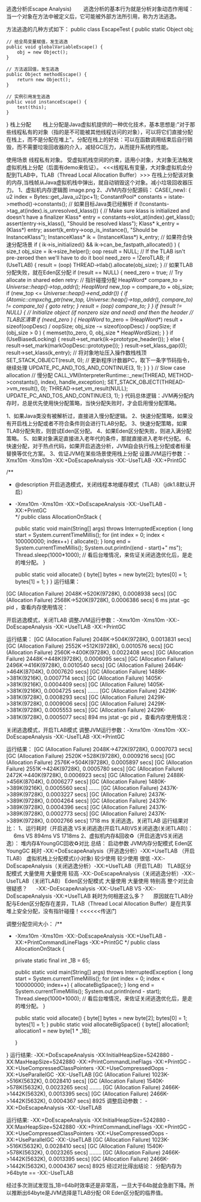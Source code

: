 逃逸分析(Escape Analysis)
       逃逸分析的基本行为就是分析对象动态作用域：当一个对象在方法中被定义后，它可能被外部方法所引用，称为方法逃逸。

方法逃逸的几种方式如下：
public class EscapeTest {
    public static Object obj;

    // 给全局变量赋值，发生逃逸
    public void globalVariableEscape() {  
        obj = new Object();
    }

    // 方法返回值，发生逃逸
    public Object methodEscape() {  
        return new Object();
    }

    // 实例引用发生逃逸
    public void instanceEscape() {  
        test(this); 
    }
}
栈上分配
       栈上分配是Java虚拟机提供的一种优化技术，基本思想是:"对于那些线程私有的对象（指的是不可能被其他线程访问的对象），可以将它们直接分配在栈上，而不是分配在堆上"。分配在栈上的好处：可以在函数调用结束后自行销毁，而不需要垃圾回收器的介入，减轻GC压力，从而提升系统的性能。

使用场景
线程私有对象。
受虚拟机栈空间的约束，适用小对象，大对象无法触发虚拟机栈上分配（后面有demo来佐证）。
<<<线程私有变量，大对象虚拟机会分配到TLAB中，TLAB（Thread Local Allocation Buffer）>>>
在栈上分配该对象的内存,当栈帧从Java虚拟机栈中弹出，就自动销毁这个对象。减小垃圾回收器压力。
1、虚拟机内存逻辑图
image.png
2、JVM内存分配源码：
CASE(_new): {
        u2 index = Bytes::get_Java_u2(pc+1);
        ConstantPool* constants = istate->method()->constants();
        // 如果目标Java类已经解析
        if (!constants->tag_at(index).is_unresolved_klass()) {
          // Make sure klass is initialized and doesn't have a finalizer
          Klass* entry = constants->slot_at(index).get_klass();
          assert(entry->is_klass(), "Should be resolved klass");
          Klass* k_entry = (Klass*) entry;
          assert(k_entry->oop_is_instance(), "Should be InstanceKlass");
          InstanceKlass* ik = (InstanceKlass*) k_entry;
          // 如果符合快速分配场景
          if ( ik->is_initialized() && ik->can_be_fastpath_allocated() ) {
            size_t obj_size = ik->size_helper();
            oop result = NULL;
            // If the TLAB isn't pre-zeroed then we'll have to do it
            bool need_zero = !ZeroTLAB;
            if (UseTLAB) {
              result = (oop) THREAD->tlab().allocate(obj_size);
            }
            // 如果TLAB分配失败，就在Eden区分配
            if (result == NULL) {
              need_zero = true;
              // Try allocate in shared eden
        retry:
              // 指针碰撞分配
              HeapWord* compare_to = *Universe::heap()->top_addr();
              HeapWord* new_top = compare_to + obj_size;
              if (new_top <= *Universe::heap()->end_addr()) {
                if (Atomic::cmpxchg_ptr(new_top, Universe::heap()->top_addr(), compare_to) != compare_to) {
                  goto retry;
                }
                result = (oop) compare_to;
              }
            }
            if (result != NULL) {
              // Initialize object (if nonzero size and need) and then the header
              // TLAB区清零
              if (need_zero ) {
                HeapWord* to_zero = (HeapWord*) result + sizeof(oopDesc) / oopSize;
                obj_size -= sizeof(oopDesc) / oopSize;
                if (obj_size > 0 ) {
                  memset(to_zero, 0, obj_size * HeapWordSize);
                }
              }
              if (UseBiasedLocking) {
                result->set_mark(ik->prototype_header());
              } else {
                result->set_mark(markOopDesc::prototype());
              }
              result->set_klass_gap(0);
              result->set_klass(k_entry);
              // 将对象地址压入操作数栈栈顶
              SET_STACK_OBJECT(result, 0);
              // 更新程序计数器PC，取下一条字节码指令，继续处理
              UPDATE_PC_AND_TOS_AND_CONTINUE(3, 1);
            }
          }
        }
        // Slow case allocation
        // 慢分配
        CALL_VM(InterpreterRuntime::_new(THREAD, METHOD->constants(), index),
                handle_exception);
        SET_STACK_OBJECT(THREAD->vm_result(), 0);
        THREAD->set_vm_result(NULL);
        UPDATE_PC_AND_TOS_AND_CONTINUE(3, 1);
      }
代码总体逻辑：JVM再分配内存时，总是优先使用快分配策略，当快分配失败时，才会启用慢分配策略。

1、如果Java类没有被解析过，直接进入慢分配逻辑。
2、快速分配策略，如果没有开启栈上分配或者不符合条件则会进行TLAB分配。
3、快速分配策略，如果TLAB分配失败，则尝试Eden区分配。
4、如果Eden区分配失败，则进入满分配策略。
5、如果对象满足直接进入老年代的条件，那就直接进入老年代分配。
6、快速分配，对于热点代码，如果开启逃逸分析，JVM自会执行栈上分配或者标量替换等优化方案。
3、佐证JVM在某些场景使用栈上分配
设置JVM运行参数：-Xmx10m -Xms10m -XX:+DoEscapeAnalysis -XX:-UseTLAB -XX:+PrintGC

/**
 * @description 开启逃逸模式，关闭线程本地缓存模式（TLAB）（jdk1.8默认开启）
 * -Xmx10m -Xms10m    -XX:+DoEscapeAnalysis  -XX:-UseTLAB  -XX:+PrintGC  
 */
public class AllocationOnStack {

    public static void main(String[] args) throws InterruptedException {
        long start = System.currentTimeMillis();
        for (int index = 0; index < 100000000; index++) {
            allocate();
        }
        long end = System.currentTimeMillis();
        System.out.println((end - start)+" ms");
        Thread.sleep(1000*1000);
        // 看后台堆情况，来佐证关闭逃逸优化后，是走的堆分配。
    }

    public static void allocate() {
        byte[] bytes = new byte[2];
        bytes[0] = 1;
        bytes[1] = 1;
    }
}
运行结果：

[GC (Allocation Failure)  2048K->520K(9728K), 0.0008938 secs]
[GC (Allocation Failure)  2568K->520K(9728K), 0.0006386 secs]
6 ms
jstat -gc pid ，查看内存使用情况：


开启逃逸模式，关闭TLAB
调整JVM运行参数：-Xmx10m -Xms10m -XX:-DoEscapeAnalysis -XX:+UseTLAB -XX:+PrintGC

运行结果：
[GC (Allocation Failure)  2048K->504K(9728K), 0.0013831 secs]
[GC (Allocation Failure)  2552K->512K(9728K), 0.0010576 secs]
[GC (Allocation Failure)  2560K->400K(9728K), 0.0022408 secs]
[GC (Allocation Failure)  2448K->448K(9728K), 0.0006095 secs]
[GC (Allocation Failure)  2496K->416K(9728K), 0.0010540 secs]
[GC (Allocation Failure)  2464K->464K(8704K), 0.0007620 secs]
[GC (Allocation Failure)  1488K->381K(9216K), 0.0007714 secs]
[GC (Allocation Failure)  1405K->381K(9216K), 0.0004409 secs]
[GC (Allocation Failure)  1405K->381K(9216K), 0.0004725 secs]
.......
[GC (Allocation Failure)  2429K->381K(9728K), 0.0008293 secs]
[GC (Allocation Failure)  2429K->381K(9728K), 0.0009006 secs]
[GC (Allocation Failure)  2429K->381K(9728K), 0.0005553 secs]
[GC (Allocation Failure)  2429K->381K(9728K), 0.0005077 secs]
894 ms
jstat -gc pid ，查看内存使用情况：


关闭逃逸模式，开启TLAB模式
调整JVM运行参数：-Xmx10m -Xms10m -XX:-DoEscapeAnalysis -XX:-UseTLAB -XX:+PrintGC

运行结果：
[GC (Allocation Failure)  2048K->472K(9728K), 0.0007073 secs]
[GC (Allocation Failure)  2520K->528K(9728K), 0.0009216 secs]
[GC (Allocation Failure)  2576K->504K(9728K), 0.0005897 secs]
[GC (Allocation Failure)  2551K->424K(9728K), 0.0005780 secs]
[GC (Allocation Failure)  2472K->440K(9728K), 0.0006923 secs]
[GC (Allocation Failure)  2488K->456K(8704K), 0.0006277 secs]
[GC (Allocation Failure)  1480K->389K(9216K), 0.0005560 secs]
.......
[GC (Allocation Failure)  2437K->389K(9728K), 0.0003227 secs]
[GC (Allocation Failure)  2437K->389K(9728K), 0.0004264 secs]
[GC (Allocation Failure)  2437K->389K(9728K), 0.0004396 secs]
[GC (Allocation Failure)  2437K->389K(9728K), 0.0002773 secs]
[GC (Allocation Failure)  2437K->389K(9728K), 0.0002766 secs]
1718 ms
关闭逃逸，关闭TLAB
运行结果对比：
1、运行耗时（开启逃逸 VS关闭逃逸(开启TLAB)VS关闭逃逸(关闭TLAB))：
     6ms VS 894ms VS 1718ms
2、虚拟机内存&回收♻️（开启逃逸VS关闭逃逸）：
堆内存&YoungGC回收♻️对比
总结：
启动参数	JVM内存分配模式	Eden区	YoungGC	耗时
-XX:+DoEscapeAnalysis（开逃逸分析）-XX:+UseTLAB （开启TLAB）	虚拟机栈上分配模式(小对象)	较少使用	较少使用	很低
-XX:-DoEscapeAnalysis（关闭逃逸分析）-XX:+UseTLAB（开启TLAB）	TLAB区分配模式	大量使用	大量使用	较高
-XX:-DoEscapeAnalysis（关闭逃逸分析）-XX:-UseTLAB（关闭TLAB）	Eden区分配模式	大量使用	大量使用	特别高
整个对比会很疑惑？
     -XX:-DoEscapeAnalysis -XX:-UseTLAB VS -XX:-DoEscapeAnalysis -XX:+UseTLAB 耗时为何相差这么多？
     原因就在TLAB分配与Eden区分配存在差异，TLAB（Thread Local Allocation Buffer）是在共享堆上安全分配，没有指针碰撞！<<<<<<传送门

调整分配空间大小：
/**
 * -Xmx10m -Xms10m    -XX:-DoEscapeAnalysis -XX:+UseTLAB  -XX:+PrintCommandLineFlags -XX:+PrintGC 
 */
public class AllocationOnStack {

    private static final int _1B =  65;

    public static void main(String[] args) throws InterruptedException {
        long start = System.currentTimeMillis();
        for (int index = 0; index < 100000000; index++) {
            allocateBigSpace();
        }
        long end = System.currentTimeMillis();
        System.out.println(end - start);
        Thread.sleep(1000*1000);
        // 看后台堆情况，来佐证关闭逃逸优化后，是走的堆分配。
    }

    public static void allocate() {
        byte[] bytes = new byte[2];
        bytes[0] = 1;
        bytes[1] = 1;
    }
    public static void allocateBigSpace() {
        byte[] allocation1;
        allocation1 = new byte[1 * _1B];
      
    }

}
运行结果:
-XX:+DoEscapeAnalysis -XX:InitialHeapSize=5242880 -XX:MaxHeapSize=5242880 -XX:+PrintCommandLineFlags -XX:+PrintGC -XX:+UseCompressedClassPointers -XX:+UseCompressedOops -XX:+UseParallelGC -XX:-UseTLAB 
[GC (Allocation Failure)  1023K->516K(5632K), 0.0028410 secs]
[GC (Allocation Failure)  1540K->578K(5632K), 0.0023265 secs]
........
[GC (Allocation Failure)  2466K->1442K(5632K), 0.0013395 secs]
[GC (Allocation Failure)  2466K->1442K(5632K), 0.0004367 secs]
8925
调整启动参数： -XX:+DoEscapeAnalysis -XX:-UseTLAB

运行结果:
-XX:+DoEscapeAnalysis -XX:InitialHeapSize=5242880 -XX:MaxHeapSize=5242880 -XX:+PrintCommandLineFlags -XX:+PrintGC -XX:+UseCompressedClassPointers -XX:+UseCompressedOops -XX:+UseParallelGC -XX:-UseTLAB 
[GC (Allocation Failure)  1023K->516K(5632K), 0.0028410 secs]
[GC (Allocation Failure)  1540K->578K(5632K), 0.0023265 secs]
........
[GC (Allocation Failure)  2466K->1442K(5632K), 0.0013395 secs]
[GC (Allocation Failure)  2466K->1442K(5632K), 0.0004367 secs]
8925
经过对比得出结论：
分配内存为>64byte == -XX:-UseTLAB

经过多次测试发现当_1B=64b时效率还是非常高，一旦大于64b就会急剧下降。所以推断出64byte是JVM选择是TLAB分配 OR Eden区分配的临界值。
